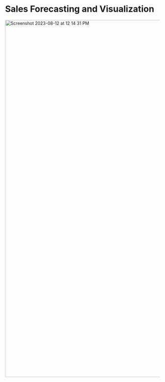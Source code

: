 # Sales Forecasting and Visualization

<img width="1165" alt="Screenshot 2023-08-12 at 12 14 31 PM" src="https://github.com/kaushikkumarkr/Sales-Forecasting-and-Visualization/assets/96196181/a39083c7-dbb1-44cb-a6b6-bb24c9b407bf">
